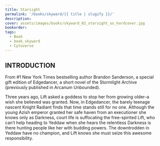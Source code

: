 ```yaml
---
title: Starsight
permalink: '/books/skyward/{{ title | slugify }}/'
description:
cover: assets/images/books/skyward_02_starsight_us_hardcover.jpg
bookorder:
tags:
  - Book
  - book_skyward
  - Cytoverse
---
```


## INTRODUCTION

From #1 New York Times bestselling author Brandon Sanderson, a special gift edition of Edgedancer, a short novel of the Stormlight Archive (previously published in Arcanum Unbounded).

Three years ago, Lift asked a goddess to stop her from growing older–a wish she believed was granted. Now, in Edgedancer, the barely teenage nascent Knight Radiant finds that time stands still for no one. Although the young Azish emperor granted her safe haven from an executioner she knows only as Darkness, court life is suffocating the free-spirited Lift, who can’t help heading to Yeddaw when she hears the relentless Darkness is there hunting people like her with budding powers. The downtrodden in Yeddaw have no champion, and Lift knows she must seize this awesome responsibility.
